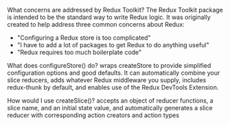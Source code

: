 What concerns are addressed by Redux Toolkit?
The Redux Toolkit package is intended to be the standard way to write Redux logic. It was originally created to help address three common concerns about Redux:

- "Configuring a Redux store is too complicated"
- "I have to add a lot of packages to get Redux to do anything useful"
- "Redux requires too much boilerplate code"

What does configureStore() do?
wraps createStore to provide simplified configuration options and good defaults. It can automatically combine your slice reducers, adds whatever Redux middleware you supply, includes redux-thunk by default, and enables use of the Redux DevTools Extension.

How would I use createSlice()?
accepts an object of reducer functions, a slice name, and an initial state value, and automatically generates a slice reducer with corresponding action creators and action types